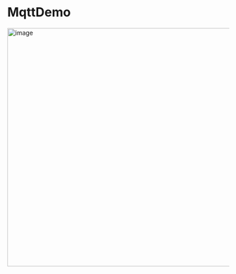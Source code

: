 # MqttDemo

<img width="540" alt="image" src="https://user-images.githubusercontent.com/3993516/189576098-51468d48-ca32-499a-82cc-21223eec3b33.png">
